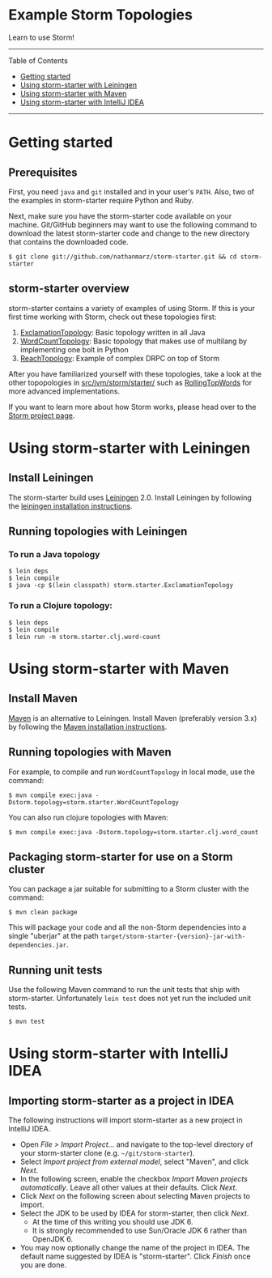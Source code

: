 # Example Storm Topologies

Learn to use Storm!

---

Table of Contents

* <a href="#getting-started">Getting started</a>
* <a href="#leiningen">Using storm-starter with Leiningen</a>
* <a href="#maven">Using storm-starter with Maven</a>
* <a href="#intellij-idea">Using storm-starter with IntelliJ IDEA</a>

---


<a name="getting-started"></a>

# Getting started

## Prerequisites

First, you need `java` and `git` installed and in your user's `PATH`.  Also, two of the examples in storm-starter
require Python and Ruby.

Next, make sure you have the storm-starter code available on your machine.  Git/GitHub beginners may want to use the
following command to download the latest storm-starter code and change to the new directory that contains the downloaded
code.

    $ git clone git://github.com/nathanmarz/storm-starter.git && cd storm-starter


## storm-starter overview

storm-starter contains a variety of examples of using Storm.  If this is your first time working with Storm, check out
these topologies first:

1. [ExclamationTopology](src/jvm/storm/starter/ExclamationTopology.java):  Basic topology written in all Java
2. [WordCountTopology](src/jvm/storm/starter/WordCountTopology.java):  Basic topology that makes use of multilang by
   implementing one bolt in Python
3. [ReachTopology](src/jvm/storm/starter/ReachTopology.java): Example of complex DRPC on top of Storm

After you have familiarized yourself with these topologies, take a look at the other topopologies in
[src/jvm/storm/starter/](src/jvm/storm/starter/) such as [RollingTopWords](src/jvm/storm/starter/RollingTopWords.java)
for more advanced implementations.

If you want to learn more about how Storm works, please head over to the
[Storm project page](http://github.com/nathanmarz/storm).


<a name="leiningen"></a>

# Using storm-starter with Leiningen

## Install Leiningen

The storm-starter build uses [Leiningen](http://leiningen.org/) 2.0.  Install Leiningen by following the
[leiningen installation instructions](https://github.com/technomancy/leiningen).


## Running topologies with Leiningen

### To run a Java topology

    $ lein deps
    $ lein compile
    $ java -cp $(lein classpath) storm.starter.ExclamationTopology


### To run a Clojure topology:

    $ lein deps
    $ lein compile
    $ lein run -m storm.starter.clj.word-count


<a name="maven"></a>

# Using storm-starter with Maven

## Install Maven

[Maven](http://maven.apache.org/) is an alternative to Leiningen.  Install Maven (preferably version 3.x) by following
the [Maven installation instructions](http://maven.apache.org/download.cgi).


## Running topologies with Maven

For example, to compile and run `WordCountTopology` in local mode, use the command:

    $ mvn compile exec:java -Dstorm.topology=storm.starter.WordCountTopology

You can also run clojure topologies with Maven:

    $ mvn compile exec:java -Dstorm.topology=storm.starter.clj.word_count

## Packaging storm-starter for use on a Storm cluster

You can package a jar suitable for submitting to a Storm cluster with the command:

    $ mvn clean package

This will package your code and all the non-Storm dependencies into a single "uberjar" at the path
`target/storm-starter-{version}-jar-with-dependencies.jar`.


## Running unit tests

Use the following Maven command to run the unit tests that ship with storm-starter.  Unfortunately `lein test` does not
yet run the included unit tests.

    $ mvn test


<a name="intellij-idea"></a>

# Using storm-starter with IntelliJ IDEA

## Importing storm-starter as a project in IDEA

The following instructions will import storm-starter as a new project in IntelliJ IDEA.

* Open _File > Import Project..._ and navigate to the top-level directory of your storm-starter clone (e.g.
  `~/git/storm-starter`).
* Select _Import project from external model_, select "Maven", and click _Next_.
* In the following screen, enable the checkbox _Import Maven projects automatically_.  Leave all other values at their
  defaults.  Click _Next_.
* Click _Next_ on the following screen about selecting Maven projects to import.
* Select the JDK to be used by IDEA for storm-starter, then click _Next_.
    * At the time of this writing you should use JDK 6.
    * It is strongly recommended to use Sun/Oracle JDK 6 rather than OpenJDK 6.
* You may now optionally change the name of the project in IDEA.  The default name suggested by IDEA is "storm-starter".
  Click _Finish_ once you are done.
